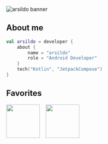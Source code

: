 ![arsildo banner](https://raw.github.com/arsildo/arsildo/main/banner.png)

## About me

```kotlin
val arsildo = developer {
    about {
        name = "arsildo"
        role = "Android Developer"
    }
    tech("Kotlin", "JetpackCompose")
}
```
## Favorites

<img src="https://raw.github.com/arsildo/arsildo/main/kotlin.png" width="90"> <img width="8">
<img src="https://raw.github.com/arsildo/arsildo/main/compose.png" width="90"> <img width="8">
